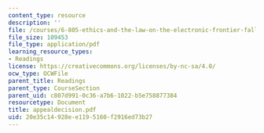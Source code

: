 ```yaml
---
content_type: resource
description: ''
file: /courses/6-805-ethics-and-the-law-on-the-electronic-frontier-fall-2005/20e35c14928ee1195160f2916ed73b27_appealdecision.pdf
file_size: 109453
file_type: application/pdf
learning_resource_types:
- Readings
license: https://creativecommons.org/licenses/by-nc-sa/4.0/
ocw_type: OCWFile
parent_title: Readings
parent_type: CourseSection
parent_uid: c807d991-0c36-a7b6-1022-b5e758877384
resourcetype: Document
title: appealdecision.pdf
uid: 20e35c14-928e-e119-5160-f2916ed73b27
---
```

